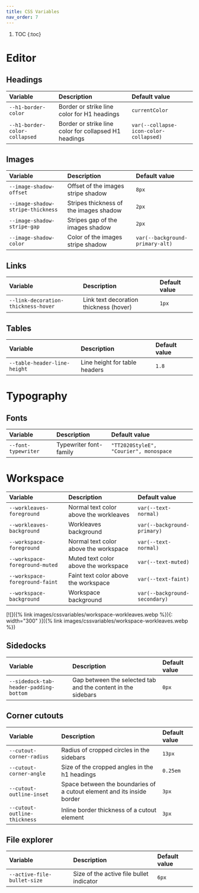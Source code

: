 ```yaml
---
title: CSS Variables
nav_order: 7
---
```


1. TOC
{:toc}

# Editor

## Headings

| Variable | Description | Default value |
|:---------|:------------|:--------------|
| `--h1-border-color` | Border or strike line color for H1 headings | `currentColor` |
| `--h1-border-color-collapsed` | Border or strike line color for collapsed H1 headings | `var(--collapse-icon-color-collapsed)` |

## Images

| Variable | Description | Default value |
|:---------|:------------|:--------------|
| `--image-shadow-offset`           | Offset of the images stripe shadow     | `8px`                           |
| `--image-shadow-stripe-thickness` | Stripes thickness of the images shadow | `2px`                           |
| `--image-shadow-stripe-gap`       | Stripes gap of the images shadow       | `2px`                           |
| `--image-shadow-color`            | Color of the images stripe shadow      | `var(--background-primary-alt)` |

## Links

| Variable | Description | Default value |
|:---------|:------------|:--------------|
| `--link-decoration-thickness-hover` | Link text decoration thickness (hover) | `1px` |

## Tables

| Variable | Description | Default value |
|:---------|:------------|:--------------|
| `--table-header-line-height` | Line height for table headers | `1.8` |


# Typography

## Fonts

| Variable | Description | Default value |
|:---------|:------------|:--------------|
| `--font-typewriter` | Typewriter font-family | `"TT2020StyleE", "Courier", monospace` |



# Workspace

| Variable | Description | Default value |
|:---------|:------------|:--------------|
| `--workleaves-foreground`      | Normal text color above the workleaves | `var(--text-normal)`          |
| `--workleaves-background`      | Workleaves background                  | `var(--background-primary)`   |
| `--workspace-foreground`       | Normal text color above the workspace  | `var(--text-normal)`          |
| `--workspace-foreground-muted` | Muted text color above the workspace   | `var(--text-muted)`           |
| `--workspace-foreground-faint` | Faint text color above the workspace   | `var(--text-faint)`           |
| `--workspace-background`       | Workspace background                   | `var(--background-secondary)` |

[![]({% link images/cssvariables/workspace-workleaves.webp %}){: width="300" }]({% link images/cssvariables/workspace-workleaves.webp %})

## Sidedocks

| Variable | Description | Default value |
|:---------|:------------|:--------------|
| `--sidedock-tab-header-padding-bottom` | Gap between the selected tab and the content in the sidebars | `0px` |

## Corner cutouts

| Variable | Description | Default value |
|:---------|:------------|:--------------|
| `--cutout-corner-radius`     | Radius of cropped circles in the sidebars                              | `13px`   |
| `--cutout-corner-angle`      | Size of the cropped angles in the h1 headings                          | `0.25em` |
| `--cutout-outline-inset`     | Space between the boundaries of a cutout element and its inside border | `3px`    |
| `--cutout-outline-thickness` | Inline border thickness of a cutout element                            | `3px`    |

## File explorer

| Variable | Description | Default value |
|:---------|:------------|:--------------|
| `--active-file-bullet-size` | Size of the active file bullet indicator | `6px` |
